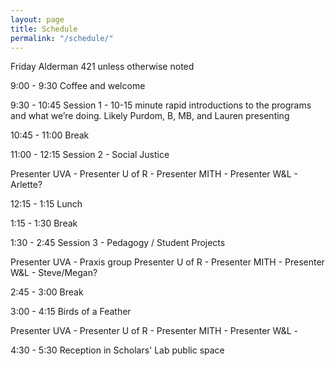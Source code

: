 ```yaml
---
layout: page
title: Schedule
permalink: "/schedule/"
---
```


Friday				Alderman 421 unless otherwise noted


9:00 - 9:30			Coffee and welcome

9:30 - 10:45	Session 1 - 10-15 minute rapid introductions to the programs and what we’re doing. Likely Purdom, B, MB, and Lauren presenting

10:45 - 11:00			Break

11:00 - 12:15 			Session 2 - Social Justice

Presenter UVA -
				Presenter U of R -
				Presenter MITH -
				Presenter W&amp;L - Arlette?

12:15 - 1:15			Lunch

1:15 - 1:30			Break

1:30 - 2:45			Session 3 - Pedagogy / Student Projects

Presenter UVA - Praxis group
				Presenter U of R -
				Presenter MITH -
				Presenter W&amp;L - Steve/Megan?

2:45 - 3:00			Break

3:00 - 4:15			Birds of a Feather

Presenter UVA -
				Presenter U of R -
				Presenter MITH -
				Presenter W&amp;L -

4:30 - 5:30			Reception in Scholars' Lab public space
